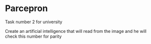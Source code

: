 # Parcepron
Task number 2 for university

Create an artificial intelligence that will read from the image  and he will check this number for parity
